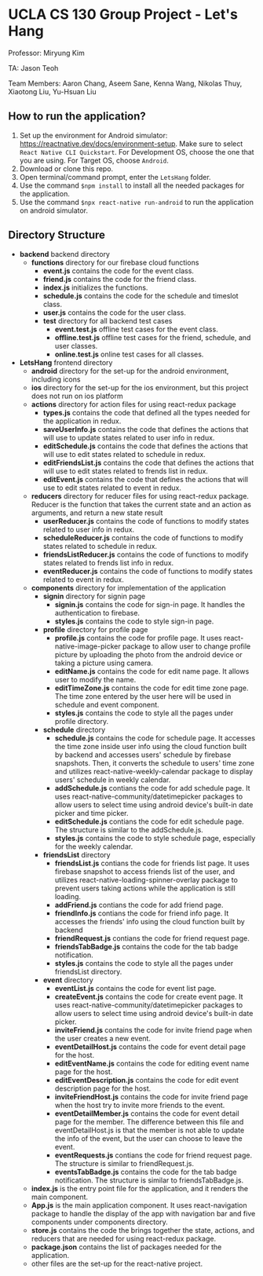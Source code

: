 # UCLA CS 130 Group Project - Let's Hang
Professor: Miryung Kim

TA: Jason Teoh

Team Members: Aaron Chang, Aseem Sane, Kenna Wang, Nikolas Thuy, Xiaotong Liu, Yu-Hsuan Liu

## How to run the application?
1. Set up the environment for Android simulator: https://reactnative.dev/docs/environment-setup. Make sure to select `React Native CLI Quickstart`. For Development OS, choose the one that you are using. For Target OS, choose `Android`.
2. Download or clone this repo.
3. Open terminal/command prompt, enter the `LetsHang` folder.
4. Use the command `$npm install` to install all the needed packages for the application.
5. Use the command `$npx react-native run-android` to run the application on android simulator.

## Directory Structure
- **backend** backend directory
  - **functions** directory for our firebase cloud functions
    - **event.js** contains the code for the event class.
    - **friend.js** contains the code for the friend class.
    - **index.js** initializes the functions.
    - **schedule.js** contains the code for the schedule and timeslot class.
    - **user.js** contains the code for the user class.
    - **test** directory for all backend test cases
      - **event.test.js** offline test cases for the event class.
      - **offline.test.js** offline test cases for the friend, schedule, and user classes.
      - **online.test.js** online test cases for all classes.
- **LetsHang** frontend directory
  - **android** directory for the set-up for the android environment, including icons
  - **ios** directory for the set-up for the ios environment, but this project does not run on ios platform
  - **actions** directory for action files for using react-redux package
    - **types.js** contains the code that defined all the types needed for the application in redux.
    - **saveUserInfo.js** contains the code that defines the actions that will use to update states related to user info in redux.
    - **editSchedule.js** contains the code that defines the actions that will use to edit states related to schedule in redux.
    - **editFriendsList.js** contains the code that defines the actions that will use to edit states related to frends list in redux.
    - **editEvent.js** contains the code that defines the actions that will use to edit states related to event in redux.
  - **reducers** directory for reducer files for using react-redux package. Reducer is the function that takes the current state and an action as arguments, and return a new state result
    - **userReducer.js** contains the code of functions to modify states related to user info in redux.
    - **scheduleReducer.js** contains the code of functions to modify states related to schedule in redux.
    - **friendsListReducer.js** contains the code of functions to modify states related to frends list info in redux.
    - **eventReducer.js** contains the code of functions to modify states related to event in redux.
  - **components** directory for implementation of the application
    - **signin** directory for signin page
      - **signin.js** contains the code for sign-in page. It handles the authentication to firebase.
      - **styles.js** contains the code to style sign-in page.
    - **profile** directory for profile page
      - **profile.js** contains the code for profile page. It uses react-native-image-picker package to allow user to change profile picture by uploading the photo from the android device or taking a picture using camera. 
      - **editName.js** contains the code for edit name page. It allows user to modify the name.
      - **editTimeZone.js** contains the code for edit time zone page. The time zone entered by the user here will be used in schedule and event component.
      - **styles.js** contains the code to style all the pages under profile directory.
    - **schedule** directory
      - **schedule.js** contains the code for schedule page. It accesses the time zone inside user info using the cloud function built by backend and accesses users' schedule by firebase snapshots. Then, it converts the schedule to users' time zone and utilizes react-native-weekly-calendar package to display users' schedule in weekly calendar. 
      - **addSchedule.js** contians the code for add schedule page. It uses react-native-community/datetimepicker packages to allow users to select time using android device's built-in date picker and time picker.
      - **editSchedule.js** contians the code for edit schedule page. The structure is similar to the addSchedule.js.
      - **styles.js** contains the code to style schedule page, especially for the weekly calendar.
    - **friendsList** directory
      - **friendsList.js** contians the code for friends list page. It uses firebase snapshot to access friends list of the user, and utilizes react-native-loading-spinner-overlay package to prevent users taking actions while the application is still loading.
      - **addFriend.js** contians the code for add friend page.
      - **friendInfo.js** contians the code for friend info page. It accesses the friends' info using the cloud function built by backend
      - **friendRequest.js** contians the code for friend request page.
      - **friendsTabBadge.js** contains the code for the tab badge notification.
      - **styles.js** contains the code to style all the pages under friendsList directory.
    - **event** directory
      - **eventList.js** contains the code for event list page.
      - **createEvent.js** contains the code for create event page. It uses react-native-community/datetimepicker packages to allow users to select time using android device's built-in date picker.
      - **inviteFriend.js** contains the code for invite friend page when the user creates a new event.
      - **eventDetailHost.js** contains the code for event detail page for the host.
      - **editEventName.js** contains the code for editing event name page for the host.
      - **editEventDescription.js** contains the code for edit event description page for the host.
      - **inviteFriendHost.js** contains the code for invite friend page when the host try to invite more friends to the event.
      - **eventDetailMember.js** contains the code for event detail page for the member. The difference between this file and eventDetailHost.js is that the member is not able to update the info of the event, but the user can choose to leave the event.
      - **eventRequests.js** contians the code for friend request page. The structure is similar to friendRequest.js.
      - **eventsTabBadge.js** contains the code for the tab badge notification. The structure is similar to friendsTabBadge.js.
  - **index.js** is the entry point file for the application, and it renders the main <App> component.
  - **App.js** is the main application component. It uses react-navigation package to handle the display of the app with navigation bar and five components under components directory.
  - **store.js** contains the code the brings together the state, actions, and reducers that are needed for using react-redux package.
  - **package.json** contains the list of packages needed for the application.
  - other files are the set-up for the react-native project.
  
